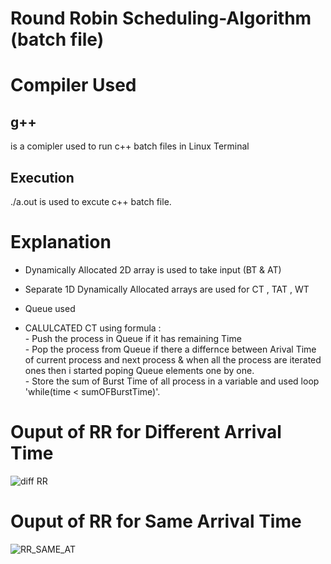 
# Round Robin Scheduling-Algorithm (batch file)


 # Compiler Used
 <h2>g++</h2> is a comipler used to run c++ batch files in Linux Terminal 
 <h2> Execution</h2>
   ./a.out is used to excute c++ batch file.
 
 # Explanation
 - Dynamically Allocated 2D array is used to take input (BT & AT)
 - Separate 1D Dynamically Allocated  arrays are used for  CT , TAT , WT 
 - Queue used
 
 
 - CALULCATED CT using formula :
        <br>- Push the process in Queue if it has remaining Time
        <br>- Pop the process from Queue if there a differnce between Arival Time of current process  and next process & when all the process are iterated ones then i started poping Queue elements one by one.
        <br>- Store the sum of Burst Time of all process in a variable and used loop 'while(time < sumOFBurstTime)'.

# Ouput of RR for Different Arrival Time
![diff RR](https://user-images.githubusercontent.com/91987110/209712838-e34931c2-83ee-406d-b7a9-8e54cca39ea2.jpg)

# Ouput of RR for Same Arrival Time
![RR_SAME_AT](https://user-images.githubusercontent.com/91987110/209600828-07072bd2-7cb8-4dca-8b4d-11b6d4f3b914.jpg)
